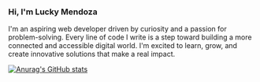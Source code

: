 
### Hi, I'm Lucky Mendoza

 I'm an aspiring web developer driven by curiosity and a passion for problem-solving. Every line of code I write is a step toward building a more connected and accessible digital world. I'm excited to learn, grow, and create innovative solutions that make a real impact.

 [![Anurag's GitHub stats](https://github-readme-stats.vercel.app/api?username=LuckyMendoza)](https://github.com/anuraghazra/github-readme-stats)


